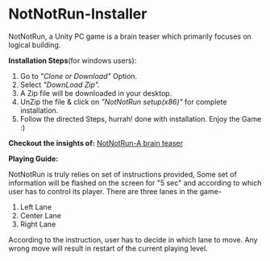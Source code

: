 # NotNotRun-Installer
NotNotRun, a Unity PC game is a brain teaser which primarily focuses on logical building.

**Installation Steps**(for windows users):
1. Go to *"Clone or Download"* Option.
2. Select *"DownLoad Zip".* 
3. A Zip file will be downloaded in your desktop. 
4. UnZip the file & click on *"NotNotRun setup(x86)"* for complete installation.
5. Follow the directed Steps, hurrah! done with installation. Enjoy the Game :)

**Checkout the insights of:** [NotNotRun-A brain teaser](https://www.youtube.com/embed/UA8WerALubE)

**Playing Guide:**

NotNotRun is truly relies on set of instructions provided, Some set of information will be flashed on the screen for "5 sec" and according to which user has to control its player.
There are three lanes in the game- 
1. Left Lane
2. Center Lane
3. Right Lane

According to the instruction, user has to decide in which lane to move.
Any wrong move will result in restart of the current playing level.

